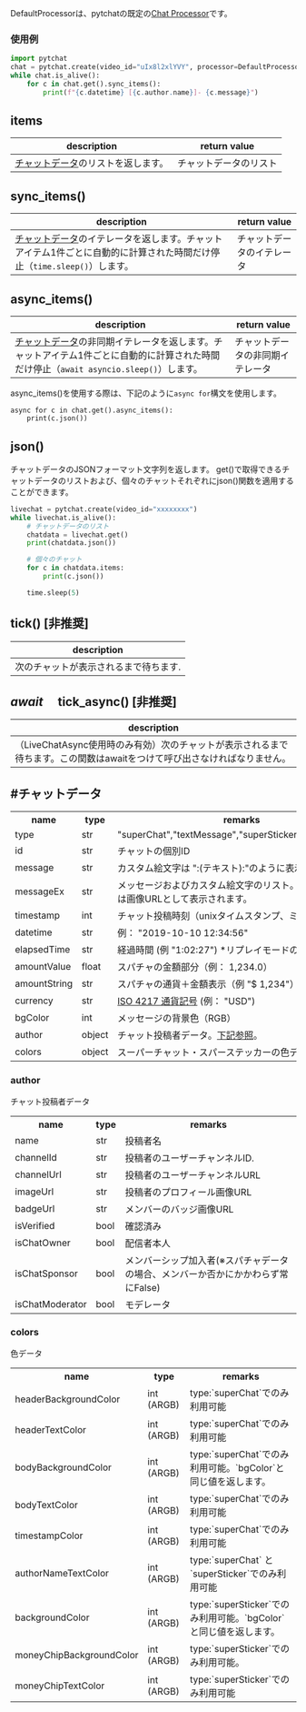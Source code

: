 DefaultProcessorは、pytchatの既定の[Chat Processor](https://github.com/taizan-hokuto/pytchat/wiki/ChatProcessor)です。


### 使用例

```python
import pytchat
chat = pytchat.create(video_id="uIx8l2xlYVY", processor=DefaultProcessor())
while chat.is_alive():
    for c in chat.get().sync_items():
        print(f"{c.datetime} [{c.author.name}]- {c.message}")
```


## items
description|return value
---|---
[チャットデータ](#チャットデータ)のリストを返します。|チャットデータのリスト


## sync_items()
description|return value
---|---
[チャットデータ](#チャットデータ)のイテレータを返します。チャットアイテム1件ごとに自動的に計算された時間だけ停止（`time.sleep()`）します。|チャットデータのイテレータ


## async_items()
description|return value
---|---
[チャットデータ](#チャットデータ)の非同期イテレータを返します。チャットアイテム1件ごとに自動的に計算された時間だけ停止（`await asyncio.sleep()`）します。|チャットデータの非同期イテレータ

async_items()を使用する際は、下記のように`async for`構文を使用します。

```
async for c in chat.get().async_items():
    print(c.json())
```

## json()
チャットデータのJSONフォーマット文字列を返します。
get()で取得できるチャットデータのリストおよび、個々のチャットそれぞれにjson()関数を適用することができます。

```python
livechat = pytchat.create(video_id="xxxxxxxx")
while livechat.is_alive():
    # チャットデータのリスト
    chatdata = livechat.get()
    print(chatdata.json())

    # 個々のチャット
    for c in chatdata.items:
        print(c.json())

    time.sleep(5)

```


## tick() [非推奨]
description|
---|
次のチャットが表示されるまで待ちます.|

## _await_ 　tick_async() [非推奨]
description|
---|
（LiveChatAsync使用時のみ有効）次のチャットが表示されるまで待ちます。この関数はawaitをつけて呼び出さなければなりません。|


## #チャットデータ

<table>
  <tr>
    <th>name</th>
    <th>type</th>
    <th>remarks</th>
  </tr>
  <tr>
    <td>type</td>
    <td>str</td>
    <td>"superChat","textMessage","superSticker","newSponsor"</td>
  </tr>
  <tr>
    <td>id</td>
    <td>str</td>
    <td>チャットの個別ID</td>
  </tr>
  <tr>
    <td>message</td>
    <td>str</td>
    <td>カスタム絵文字は ":(テキスト):"のように表示されます。</td>
  </tr>
  <tr>
    <td>messageEx</td>
    <td>str</td>
    <td>メッセージおよびカスタム絵文字のリスト。カスタム絵文字は画像URLとして表示されます。</td>
  </tr>
  <tr>
    <td>timestamp</td>
    <td>int</td>
    <td>チャット投稿時刻（unixタイムスタンプ、ミリ秒）</td>
  </tr>
  <tr>
    <td>datetime</td>
    <td>str</td>
    <td>例： "2019-10-10 12:34:56"</td>
  </tr>
    <td>elapsedTime</td>
    <td>str</td>
    <td>経過時間 (例 "1:02:27") *リプレイモードのみ対応</td>
  </tr>
  <tr>
    <td>amountValue</td>
    <td>float</td>
    <td>スパチャの金額部分（例： 1,234.0）</td>
  </tr>
  <tr>
    <td>amountString</td>
    <td>str</td>
    <td>スパチャの通貨＋金額表示（例 "$ 1,234"）</td>
  </tr>
  <tr>
    <td>currency</td>
    <td>str</td>
    <td><a href="https://en.wikipedia.org/wiki/ISO_4217">ISO 4217 通貨記号</a> (例： "USD")</td>
  </tr>
  <tr>
    <td>bgColor</td>
    <td>int</td>
    <td>メッセージの背景色（RGB）</td>
  </tr>
  <tr>
    <td>author</td>
    <td>object</td>
    <td>チャット投稿者データ。<a href="#author">下記参照</a>。</td>
  </tr>
  <tr>
    <td>colors</td>
    <td>object</td>
    <td>スーパーチャット・スパーステッカーの色データ。<a href="#colors">下記参照</a></td>
  </tr>
</table>

### author
チャット投稿者データ
<table>
  <tr>
    <th>name</th>
    <th>type</th>
    <th>remarks</th>
  </tr>
  <tr>
    <td>name</td>
    <td>str</td>
    <td>投稿者名</td>
  </tr>
  <tr>
    <td>channelId</td>
    <td>str</td>
    <td>投稿者のユーザーチャンネルID.</td>
  </tr>
  <tr>
    <td>channelUrl</td>
    <td>str</td>
    <td>投稿者のユーザーチャンネルURL</td>
  </tr>
  <tr>
    <td>imageUrl</td>
    <td>str</td>
    <td>投稿者のプロフィール画像URL</td>
  </tr>
  <tr>
    <td>badgeUrl</td>
    <td>str</td>
    <td>メンバーのバッジ画像URL</td>
  </tr>
  <tr>
    <td>isVerified</td>
    <td>bool</td>
    <td>確認済み</td>
  </tr>
  <tr>
    <td>isChatOwner</td>
    <td>bool</td>
    <td>配信者本人</td>
  </tr>
  <tr>
    <td>isChatSponsor</td>
    <td>bool</td>
    <td>メンバーシップ加入者(※スパチャデータの場合、メンバーか否かにかかわらず常にFalse)</td>
  </tr>
  <tr>
    <td>isChatModerator</td>
    <td>bool</td>
    <td>モデレータ</td>
  </tr>
</table>

### colors
色データ
<table>
  <tr>
    <th>name</th>
    <th>type</th>
    <th>remarks</th>
  </tr>
  <tr>
    <td>headerBackgroundColor</td>
    <td>int (ARGB)</td>
    <td>type:`superChat`でのみ利用可能</td>
  </tr>
  <tr>
    <td>headerTextColor</td>
    <td>int (ARGB)</td>
    <td>type:`superChat`でのみ利用可能</td>
  </tr>
  <tr>
    <td>bodyBackgroundColor</td>
    <td>int (ARGB)</td>
    <td>type:`superChat`でのみ利用可能。`bgColor`と同じ値を返します。</td>
  </tr>
  <tr>
    <td>bodyTextColor</td>
    <td>int (ARGB)</td>
    <td>type:`superChat`でのみ利用可能</td>
  </tr>
  <tr>
    <td>timestampColor</td>
    <td>int (ARGB)</td>
    <td>type:`superChat`でのみ利用可能</td>
  </tr>
  <tr>
    <td>authorNameTextColor</td>
    <td>int (ARGB)</td>
    <td>type:`superChat` と `superSticker`でのみ利用可能</td>
  </tr>
  <tr>
    <td>backgroundColor</td>
    <td>int (ARGB)</td>
    <td>type:`superSticker`でのみ利用可能。`bgColor`と同じ値を返します。</td>
  </tr>
  <tr>
    <td>moneyChipBackgroundColor</td>
    <td>int (ARGB)</td>
    <td>type:`superSticker`でのみ利用可能。</td>
  </tr>
  <tr>
    <td>moneyChipTextColor</td>
    <td>int (ARGB)</td>
    <td>type:`superSticker`でのみ利用可能</td>
  </tr>
</table>